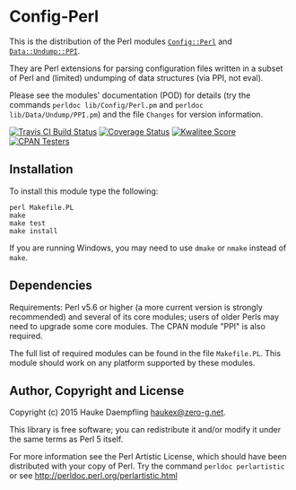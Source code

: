 Config-Perl
===========

This is the distribution of the Perl modules
[`Config::Perl`](https://metacpan.org/pod/Config::Perl) and
[`Data::Undump::PPI`](https://metacpan.org/pod/Data::Undump::PPI).

They are Perl extensions for parsing configuration files written in a subset
of Perl and (limited) undumping of data structures (via PPI, not eval).

Please see the modules' documentation (POD) for details (try the commands
`perldoc lib/Config/Perl.pm` and `perldoc lib/Data/Undump/PPI.pm`) and the
file `Changes` for version information.

[![Travis CI Build Status](https://travis-ci.org/haukex/Config-Perl.svg)](https://travis-ci.org/haukex/Config-Perl)
[![Coverage Status](https://coveralls.io/repos/github/haukex/Config-Perl/badge.svg)](https://coveralls.io/github/haukex/Config-Perl)
[![Kwalitee Score](https://badges.zero-g.net/kwalitee/Config-Perl.svg)](https://cpants.cpanauthors.org/dist/Config-Perl)
[![CPAN Testers](https://badges.zero-g.net/cpantesters/Config-Perl.svg)](http://matrix.cpantesters.org/?dist=Config-Perl)

Installation
------------

To install this module type the following:

	perl Makefile.PL
	make
	make test
	make install

If you are running Windows, you may need to use `dmake` or `nmake`
instead of `make`.

Dependencies
------------

Requirements: Perl v5.6 or higher (a more current version is strongly
recommended) and several of its core modules; users of older Perls may need
to upgrade some core modules. The CPAN module "PPI" is also required.

The full list of required modules can be found in the file `Makefile.PL`.
This module should work on any platform supported by these modules.

Author, Copyright and License
-----------------------------

Copyright (c) 2015 Hauke Daempfling <haukex@zero-g.net>.

This library is free software; you can redistribute it and/or modify
it under the same terms as Perl 5 itself.

For more information see the Perl Artistic License,
which should have been distributed with your copy of Perl.
Try the command `perldoc perlartistic` or see
<http://perldoc.perl.org/perlartistic.html>

